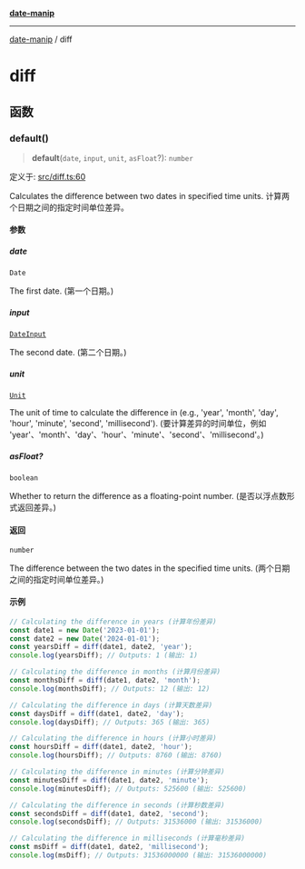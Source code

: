 [**date-manip**](index.md)

***

[date-manip](modules.md) / diff

# diff

## 函数

### default()

> **default**(`date`, `input`, `unit`, `asFloat`?): `number`

定义于: [src/diff.ts:60](https://github.com/fengxinming/date-manip/blob/12d12a4c2a3486e81330ba529f3fb8271142d945/src/diff.ts#L60)

Calculates the difference between two dates in specified time units.
计算两个日期之间的指定时间单位差异。

#### 参数

##### date

`Date`

The first date. (第一个日期。)

##### input

[`DateInput`](types.md#dateinput)

The second date. (第二个日期。)

##### unit

[`Unit`](types.md#unit)

The unit of time to calculate the difference in
(e.g., 'year', 'month', 'day', 'hour', 'minute', 'second', 'millisecond').
(要计算差异的时间单位，例如 'year'、'month'、'day'、'hour'、'minute'、'second'、'millisecond'。)

##### asFloat?

`boolean`

Whether to return the difference as a floating-point number. (是否以浮点数形式返回差异。)

#### 返回

`number`

The difference between the two dates in the specified time units. (两个日期之间的指定时间单位差异。)

#### 示例

```ts
// Calculating the difference in years (计算年份差异)
const date1 = new Date('2023-01-01');
const date2 = new Date('2024-01-01');
const yearsDiff = diff(date1, date2, 'year');
console.log(yearsDiff); // Outputs: 1 (输出: 1)

// Calculating the difference in months (计算月份差异)
const monthsDiff = diff(date1, date2, 'month');
console.log(monthsDiff); // Outputs: 12 (输出: 12)

// Calculating the difference in days (计算天数差异)
const daysDiff = diff(date1, date2, 'day');
console.log(daysDiff); // Outputs: 365 (输出: 365)

// Calculating the difference in hours (计算小时差异)
const hoursDiff = diff(date1, date2, 'hour');
console.log(hoursDiff); // Outputs: 8760 (输出: 8760)

// Calculating the difference in minutes (计算分钟差异)
const minutesDiff = diff(date1, date2, 'minute');
console.log(minutesDiff); // Outputs: 525600 (输出: 525600)

// Calculating the difference in seconds (计算秒数差异)
const secondsDiff = diff(date1, date2, 'second');
console.log(secondsDiff); // Outputs: 31536000 (输出: 31536000)

// Calculating the difference in milliseconds (计算毫秒差异)
const msDiff = diff(date1, date2, 'millisecond');
console.log(msDiff); // Outputs: 31536000000 (输出: 31536000000)
```
